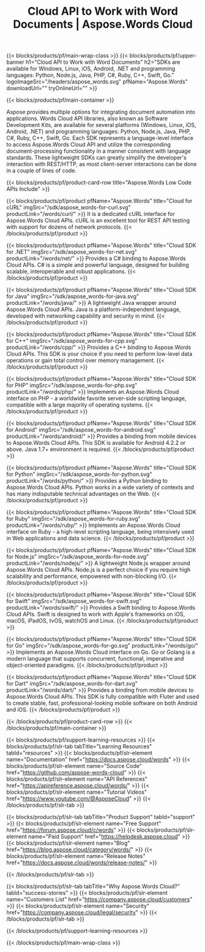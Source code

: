 ﻿---
title: Cloud API to Work with Word Documents | Aspose.Words Cloud 
description: Cloud SDKs to Generate & Convert Word Documents
weight: 10
url: /family
---

{{< blocks/products/pf/main-wrap-class >}}
{{< blocks/products/pf/upper-banner h1="Cloud API to Work with Word Documents" h2="SDKs are available for Windows, Linux, iOS, Android, .NET and programming languages: Python, Node.js, Java, PHP, C#, Ruby, C++, Swift, Go." logoImageSrc="/headers/aspose_words.svg" pfName="Aspose.Words" downloadUrl="" tryOnlineUrl="" >}}

{{< blocks/products/pf/main-container >}}
<div class="container-fluid features-section singleproduct">
<div class="col-lg-12">
<div class="row">
 <div class="container">
<p class="overviewtext">Aspose provides multiple options for integrating document automation into applications. Words Cloud API libraries, also known as Software Development Kits, are available for several platforms (Windows, Linux, iOS, Android, .NET) and programming languages: Python, Node.js, Java, PHP, C#, Ruby, C++, Swift, Go. Each SDK represents a language-level interface to access Aspose.Words Cloud API and utilize the corresponding document-processing functionality in a manner consistent with language standards. These lightweight SDKs can greatly simplify the developer's interaction with REST/HTTP, as most client-server interactions can be done in a couple of lines of code.</p>
</div>
</div>
</div>
</div>
{{< blocks/products/pf/product-card-row title="Aspose.Words Low Code APIs Include" >}}

{{< blocks/products/pf/product pfName="Aspose.Words" title="Cloud for cURL" imgSrc="/sdk/aspose_words-for-curl.svg" productLink="/words/curl/" >}}
It is a dedicated cURL interface for Aspose.Words Cloud APIs. cURL is an excellent tool for REST API testing with support for dozens of network protocols.
{{< /blocks/products/pf/product >}}

{{< blocks/products/pf/product pfName="Aspose.Words" title="Cloud SDK for .NET" imgSrc="/sdk/aspose_words-for-net.svg" productLink="/words/net/" >}}
Provides a C# binding to Aspose.Words Cloud APIs. C# is a simple and powerful language, designed for building scalable, interoperable and robust applications.
{{< /blocks/products/pf/product >}}

{{< blocks/products/pf/product pfName="Aspose.Words" title="Cloud SDK for Java" imgSrc="/sdk/aspose_words-for-java.svg" productLink="/words/java/" >}}
A lightweight Java wrapper around Aspose.Words Cloud APIs. Java is a platform-independent language, developed with networking capability and security in mind.
{{< /blocks/products/pf/product >}}

{{< blocks/products/pf/product pfName="Aspose.Words" title="Cloud SDK for C++" imgSrc="/sdk/aspose_words-for-cpp.svg" productLink="/words/cpp/" >}}
Provides a C++ binding to Aspose.Words Cloud APIs. This SDK is your choice if you need to perform low-level data operations or gain total control over memory management.
{{< /blocks/products/pf/product >}}

{{< blocks/products/pf/product pfName="Aspose.Words" title="Cloud SDK for PHP" imgSrc="/sdk/aspose_words-for-php.svg" productLink="/words/php/" >}}
Implements an Aspose.Words Cloud interface on PHP - a worldwide favorite server-side scripting language, compatible with a large majority of operating systems.
{{< /blocks/products/pf/product >}}

{{< blocks/products/pf/product pfName="Aspose.Words" title="Cloud SDK for Android" imgSrc="/sdk/aspose_words-for-android.svg" productLink="/words/android/" >}}
Provides a binding from mobile devices to Aspose.Words Cloud APIs. This SDK is available for Android 4.2.2 or above. Java 1.7+ environment is required.
{{< /blocks/products/pf/product >}}

{{< blocks/products/pf/product pfName="Aspose.Words" title="Cloud SDK for Python" imgSrc="/sdk/aspose_words-for-python.svg" productLink="/words/python/" >}}
Provides a Python binding to Aspose.Words Cloud APIs. Python works in a wide variety of contexts and has many indisputable technical advantages on the Web.
{{< /blocks/products/pf/product >}}

{{< blocks/products/pf/product pfName="Aspose.Words" title="Cloud SDK for Ruby" imgSrc="/sdk/aspose_words-for-ruby.svg" productLink="/words/ruby/" >}}
Implements an Aspose.Words Cloud interface on Ruby - a high-level scripting language, being intensively used in Web applications and data science.
{{< /blocks/products/pf/product >}}

{{< blocks/products/pf/product pfName="Aspose.Words" title="Cloud SDK for Node.js" imgSrc="/sdk/aspose_words-for-node.svg" productLink="/words/nodejs/" >}}
A lightweight Node.js wrapper around Aspose.Words Cloud APIs.
Node.js is a perfect choice if you require high scalability and performance, empowered with non-blocking I/O.
{{< /blocks/products/pf/product >}}

{{< blocks/products/pf/product pfName="Aspose.Words" title="Cloud SDK for Swift" imgSrc="/sdk/aspose_words-for-swift.svg" productLink="/words/swift/" >}}
Provides a Swift binding to Aspose.Words Cloud APIs.
Swift is designed to work with Apple's frameworks on iOS, macOS, iPadOS, tvOS, watchOS and Linux.
{{< /blocks/products/pf/product >}}

{{< blocks/products/pf/product pfName="Aspose.Words" title="Cloud SDK for Go" imgSrc="/sdk/aspose_words-for-go.svg" productLink="/words/go/" >}}
Implements an Aspose.Words Cloud interface on Go.
Go or Golang is a modern language that supports concurrent, functional, imperative and object-oriented paradigms.
{{< /blocks/products/pf/product >}}

{{< blocks/products/pf/product pfName="Aspose.Words" title="Cloud SDK for Dart" imgSrc="/sdk/aspose_words-for-dart.svg" productLink="/words/dart/" >}}
Provides a binding from mobile devices to Aspose.Words Cloud APIs.
This SDK is fully compatible with Fluter and used to create stable, fast, professional-looking mobile software on both Android and iOS.
{{< /blocks/products/pf/product >}}

{{< /blocks/products/pf/product-card-row >}}
{{< /blocks/products/pf/main-container >}}

{{< blocks/products/pf/support-learning-resources >}}
{{< blocks/products/pf/slr-tab tabTitle="Learning Resources" tabId="resources" >}}
{{< blocks/products/pf/slr-element name="Documentation" href="https://docs.aspose.cloud/words" >}}
{{< blocks/products/pf/slr-element name="Source Code" href="https://github.com/aspose-words-cloud" >}}
{{< blocks/products/pf/slr-element name="API References" href="https://apireference.aspose.cloud/words/" >}}
{{< blocks/products/pf/slr-element name="Tutorial Videos" href="https://www.youtube.com/@AsposeCloud" >}}
{{< /blocks/products/pf/slr-tab >}}

{{< blocks/products/pf/slr-tab tabTitle="Product Support" tabId="support" >}}
{{< blocks/products/pf/slr-element name="Free Support" href="https://forum.aspose.cloud/c/words" >}}
{{< blocks/products/pf/slr-element name="Paid Support" href="https://helpdesk.aspose.cloud" >}}
{{< blocks/products/pf/slr-element name="Blog" href="https://blog.aspose.cloud/category/words/" >}}
{{< blocks/products/pf/slr-element name="Release Notes" href="https://docs.aspose.cloud/words/release-notes/" >}}

{{< /blocks/products/pf/slr-tab >}}

{{< blocks/products/pf/slr-tab tabTitle="Why Aspose.Words Cloud?" tabId="success-stories" >}}
{{< blocks/products/pf/slr-element name="Customers List" href="https://company.aspose.cloud/customers" >}}
{{< blocks/products/pf/slr-element name="Security" href="https://company.aspose.cloud/legal/security" >}}
{{< /blocks/products/pf/slr-tab >}}

{{< /blocks/products/pf/support-learning-resources >}}

{{< /blocks/products/pf/main-wrap-class >}}

